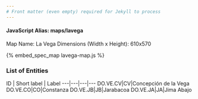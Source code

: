 ```yaml
---
# Front matter (even empty) required for Jekyll to process
---
```


#### JavaScript Alias: maps/lavega

Map Name: La Vega
Dimensions (Width x Height): 610x570



{% embed_spec_map lavega-map.js %}

### List of Entities

ID | Short label | Label
---|---|---|---
DO.VE.CV|CV|Concepción de la Vega
DO.VE.CO|CO|Constanza
DO.VE.JB|JB|Jarabacoa
DO.VE.JA|JA|Jima Abajo